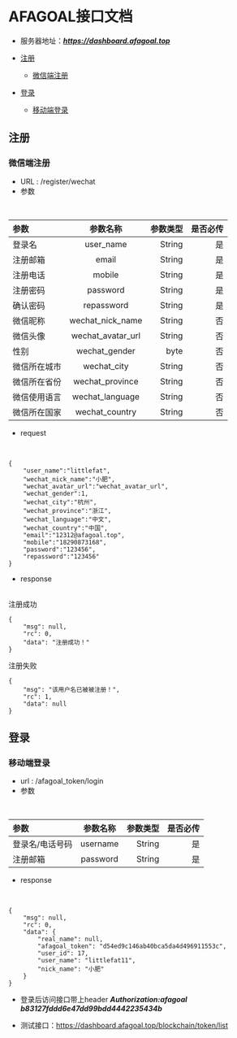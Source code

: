 # AFAGOAL接口文档

* 服务器地址：***https://dashboard.afagoal.top***

* [注册](#注册)
	* [微信端注册](#微信端注册) 
* [登录](#登录)
	* [移动端登录](#移动端登录)


## <a name="注册"></a>注册
### <a name="微信端注册"></a>微信端注册
* URL : /register/wechat
* 参数
<br>

| 参数  | 参数名称  | 参数类型 | 是否必传 |
|:------------- |:---------------:| -------------:| ------:|
|登录名     |user_name         |  String   |   是  |
|注册邮箱   |email              |     String     |  是  |
|注册电话   | mobile            |  String       |   是 |
|注册密码   | password          |   String      |  是   |
|确认密码   | repassword        |      String   |  是   |
|微信昵称   | wechat_nick_name  |   String      |   否  |
|微信头像   | wechat_avatar_url |  String       |   否  |
|性别       | wechat_gender     |   byte      |  否   |
|微信所在城市| wechat_city       |   String      |  否   |
|微信所在省份| wechat_province   |    String     |    否 |
|微信使用语言| wechat_language   |   String      |  否   |
|微信所在国家| wechat_country    |  String       |  否   |

* request
<br>

```
{
	"user_name":"littlefat",
	"wechat_nick_name":"小肥",
	"wechat_avatar_url":"wechat_avatar_url",
	"wechat_gender":1,
	"wechat_city":"杭州",
	"wechat_province":"浙江",
	"wechat_language":"中文",
	"wechat_country":"中国",
	"email":"12312@afagoal.top",
	"mobile":"18290873168",
	"password":"123456",
	"repassword":"123456"
}
```

* response
<br>
注册成功

```
{
    "msg": null,
    "rc": 0,
    "data": "注册成功！"
}
```

注册失败

```
{
    "msg": "该用户名已被被注册！",
    "rc": 1,
    "data": null
}
```

## <a name="登录"></a>登录
### <a name="移动端登录"></a>移动端登录
* url : /afagoal_token/login
* 参数
<br>

| 参数  | 参数名称  | 参数类型 | 是否必传 |
|:------------- |:---------------:| -------------:| ------:|
|登录名/电话号码     | username         |  String   |   是  |
|注册邮箱   | password              |     String     |  是  |
* response 
<br>

```
{
    "msg": null,
    "rc": 0,
    "data": {
        "real_name": null,
        "afagoal_token": "d54ed9c146ab40bca5da4d496911553c",
        "user_id": 17,
        "user_name": "littlefat11",
        "nick_name": "小肥"
    }
}
```

* 登录后访问接口带上header ***Authorization:afagoal b83127fddd6e47dd99bdd4442235434b***

* 测试接口：https://dashboard.afagoal.top/blockchain/token/list
